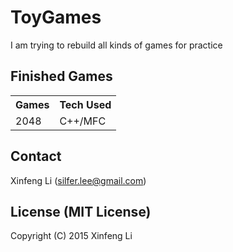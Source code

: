 # ToyGames

I am trying to rebuild all kinds of games for practice

## Finished Games

<table>
<tr>
<th>Games</th>
<th>Tech Used</th>
</tr>

<tr>
<td>2048</td>
<td>C++/MFC</td>
</tr>

</table>

## Contact
Xinfeng Li (silfer.lee@gmail.com)


## License (MIT License)

Copyright (C) 2015 Xinfeng Li
